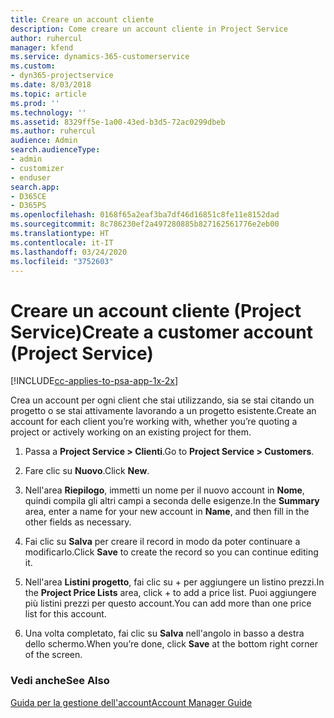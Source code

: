 ```yaml
---
title: Creare un account cliente
description: Come creare un account cliente in Project Service
author: ruhercul
manager: kfend
ms.service: dynamics-365-customerservice
ms.custom:
- dyn365-projectservice
ms.date: 8/03/2018
ms.topic: article
ms.prod: ''
ms.technology: ''
ms.assetid: 8329ff5e-1a00-43ed-b3d5-72ac0299dbeb
ms.author: ruhercul
audience: Admin
search.audienceType:
- admin
- customizer
- enduser
search.app:
- D365CE
- D365PS
ms.openlocfilehash: 0168f65a2eaf3ba7df46d16851c8fe11e8152dad
ms.sourcegitcommit: 8c786230ef2a497280885b827162561776e2eb00
ms.translationtype: HT
ms.contentlocale: it-IT
ms.lasthandoff: 03/24/2020
ms.locfileid: "3752603"
---
```

# <a name="create-a-customer-account-project-service"></a><span data-ttu-id="d0ded-103">Creare un account cliente (Project Service)</span><span class="sxs-lookup"><span data-stu-id="d0ded-103">Create a customer account (Project Service)</span></span>

[!INCLUDE[cc-applies-to-psa-app-1x-2x](../includes/cc-applies-to-psa-app-1x-2x.md)]

<span data-ttu-id="d0ded-104">Crea un account per ogni client che stai utilizzando, sia se stai citando un progetto o se stai attivamente lavorando a un progetto esistente.</span><span class="sxs-lookup"><span data-stu-id="d0ded-104">Create an account for each client you’re working with, whether you’re quoting a project or actively working on an existing project for them.</span></span>  
  
1.  <span data-ttu-id="d0ded-105">Passa a **Project Service > Clienti**.</span><span class="sxs-lookup"><span data-stu-id="d0ded-105">Go to **Project Service > Customers**.</span></span>  
  
2.  <span data-ttu-id="d0ded-106">Fare clic su **Nuovo**.</span><span class="sxs-lookup"><span data-stu-id="d0ded-106">Click **New**.</span></span>  
  
3.  <span data-ttu-id="d0ded-107">Nell'area **Riepilogo**, immetti un nome per il nuovo account in **Nome**, quindi compila gli altri campi a seconda delle esigenze.</span><span class="sxs-lookup"><span data-stu-id="d0ded-107">In the **Summary** area, enter a name for your new account in **Name**, and then fill in the other fields as necessary.</span></span>  
  
4.  <span data-ttu-id="d0ded-108">Fai clic su **Salva** per creare il record in modo da poter continuare a modificarlo.</span><span class="sxs-lookup"><span data-stu-id="d0ded-108">Click **Save** to create the record so you can continue editing it.</span></span>  
  
5.  <span data-ttu-id="d0ded-109">Nell'area **Listini progetto**, fai clic su + per aggiungere un listino prezzi.</span><span class="sxs-lookup"><span data-stu-id="d0ded-109">In the **Project Price Lists** area, click + to add a price list.</span></span> <span data-ttu-id="d0ded-110">Puoi aggiungere più listini prezzi per questo account.</span><span class="sxs-lookup"><span data-stu-id="d0ded-110">You can add more than one price list for this account.</span></span>  
  
6.  <span data-ttu-id="d0ded-111">Una volta completato, fai clic su **Salva** nell'angolo in basso a destra dello schermo.</span><span class="sxs-lookup"><span data-stu-id="d0ded-111">When you’re done, click **Save** at the bottom right corner of the screen.</span></span>  
  
### <a name="see-also"></a><span data-ttu-id="d0ded-112">Vedi anche</span><span class="sxs-lookup"><span data-stu-id="d0ded-112">See Also</span></span>  
 [<span data-ttu-id="d0ded-113">Guida per la gestione dell'account</span><span class="sxs-lookup"><span data-stu-id="d0ded-113">Account Manager Guide</span></span>](../project-service/account-manager-guide.md)
